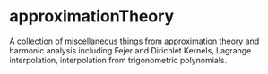 # approximationTheory
A collection of miscellaneous things from approximation theory and harmonic analysis including Fejer and Dirichlet Kernels, Lagrange interpolation, interpolation from trigonometric polynomials.  

